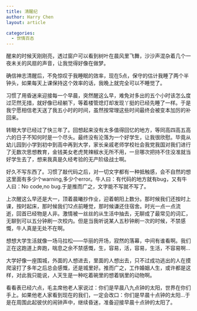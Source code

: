 ```yaml
---
title: 清醒纪
author: Harry Chen
layout: article

categories:
  - 世情百态
---
```


  醒来的时候天刚刚亮，透过窗户可以看到树叶在晨风里飞舞，沙沙声混杂着几个一夜未关的风扇的声音，让我觉得好像在做梦。

  确信神志清醒后，不免惊叹于我睡眠的效率，现在5点，保守的估计我睡了两个半钟头，如果每天上课保持这个效率的话，我晚上就完全可以不睡觉了。

  习惯了用昏迷来迎接每一个早晨，突然醒这么早，难免对多出的五个小时该怎么度过茫然无措，就好像已经躺下，等着楼管熄灯却发现丫挺的已经先睡了一样。于是我宁愿相信老天送了我五小时的时间，虽然按常理这些时间最终会被变本加厉的补回来。

  转眼大学已经过了快三年了。回想起来没有太多值得回忆的地方，等同高四高五高六的日子不知何时是一个尽头。最终没有沦落为一个好学生，让我很欣慰。毕竟从幼儿园到小学到初中到高中再到大学，家长亲戚老师学校社会我党我国对我们进行了无数次思想教育，金钱美女老虎凳辣椒水无所不用，一旦哪次把持不住没准就当好学生去了，想来我真是久经考验的无产阶级战士啊。

  好久不写东西了。习惯了敲代码之后，对一切文字都有一种抵触感，会不自然的想这里面有多少个warning,多少个error。牛人曰：有代码的地方就有bug，又有牛人曰：No code,no bug.于是推而广之，文字能不写就不写了。

  上次醒这么早还是大一，顶着晨曦抄作业，迎着朝阳上数分。那时候我们还按时上课，按时起床，那时候我们12点前睡觉，那时候谦还住宿舍。时光一点一点流逝，回首已经物是人非。激情被一丝丝的从生活中抽去，无聊成了最常见的词汇，无聊到可以五分钟刷一次校内。但是当我听说某人五秒钟刷一次的时候，不禁感慨，牛人真是无处不在啊。

  想想大学生活就像一场马拉松——华丽的开场，寂然的落幕，中间有谁看啊。我们正在这跑道上奔跑，喘息之余不禁感慨，生，容易，活，容易，生活，不容易啊…

  大学好像一座围城，外面的人想进去，里面的人想出去，只不过成功逃出的人在摸爬滚打了多年之后总会感慨，还是城里好。推而广之，工作婚姻人生，或许都是这样，对此我只能说，人天生是一种吃着碗里的想着锅里的动物啊。

  看看表已经六点，毛主席他老人家说过：你们是早晨八九点钟的太阳，世界在你们手上。如果他老人家看到现在的我们，一定会改口：你们是早晨十点钟的太阳…于是在周围此起彼伏的闹钟声中，继续昏迷，准备迎接早晨十点钟的太阳了。
